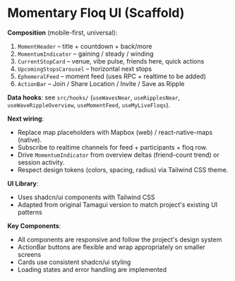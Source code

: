 # Momentary Floq UI (Scaffold)

**Composition** (mobile-first, universal):
1. `MomentHeader` – title + countdown + back/more
2. `MomentumIndicator` – gaining / steady / winding
3. `CurrentStopCard` – venue, vibe pulse, friends here, quick actions
4. `UpcomingStopsCarousel` – horizontal next stops
5. `EphemeralFeed` – moment feed (uses RPC + realtime to be added)
6. `ActionBar` – Join / Share Location / Invite / Save as Ripple

**Data hooks**: see `src/hooks/` (`useWavesNear`, `useRipplesNear`, `useWaveRippleOverview`, `useMomentFeed`, `useMyLiveFloqs`).

**Next wiring**:
- Replace map placeholders with Mapbox (web) / react-native-maps (native).
- Subscribe to realtime channels for feed + participants + floq row.
- Drive `MomentumIndicator` from overview deltas (friend-count trend) or session activity.
- Respect design tokens (colors, spacing, radius) via Tailwind CSS theme.

**UI Library**: 
- Uses shadcn/ui components with Tailwind CSS
- Adapted from original Tamagui version to match project's existing UI patterns

**Key Components**:
- All components are responsive and follow the project's design system
- ActionBar buttons are flexible and wrap appropriately on smaller screens
- Cards use consistent shadcn/ui styling
- Loading states and error handling are implemented